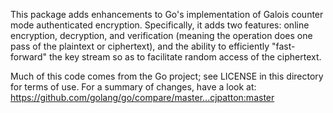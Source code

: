 This package adds enhancements to Go's implementation of Galois counter mode
authenticated encryption. Specifically, it adds two features: online encryption,
decryption, and verification (meaning the operation does one pass of the
plaintext or ciphertext), and the ability to efficiently "fast-forward" the key
stream so as to facilitate random access of the ciphertext.

Much of this code comes from the Go project; see LICENSE in this directory for
terms of use. For a summary of changes, have a look at:
https://github.com/golang/go/compare/master...cjpatton:master

